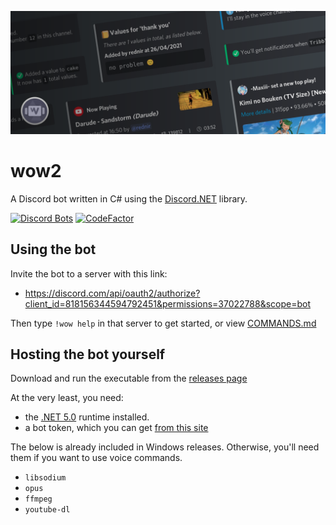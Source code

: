 <p align="center"><img src="assets/banner.png"></p>

# wow2
A Discord bot written in C# using the [Discord.NET](https://github.com/discord-net/Discord.Net) library.

[![Discord Bots](https://top.gg/api/widget/status/818156344594792451.svg)](https://top.gg/bot/818156344594792451)
[![CodeFactor](https://www.codefactor.io/repository/github/rednir/wow2/badge/master)](https://www.codefactor.io/repository/github/rednir/wow2/overview/master)

## Using the bot
Invite the bot to a server with this link:
 - https://discord.com/api/oauth2/authorize?client_id=818156344594792451&permissions=37022788&scope=bot

Then type `!wow help` in that server to get started, or view [COMMANDS.md](COMMANDS.md)

## Hosting the bot yourself
Download and run the executable from the [releases page](https://github.com/rednir/wow2/releases/)

At the very least, you need:
 - the [.NET 5.0](https://dotnet.microsoft.com/download) runtime installed.
 - a bot token, which you can get [from this site](https://discord.com/developers/applications)

The below is already included in Windows releases. Otherwise, you'll need them if you want to use voice commands.
 - `libsodium`
 - `opus`
 - `ffmpeg`
 - `youtube-dl`
